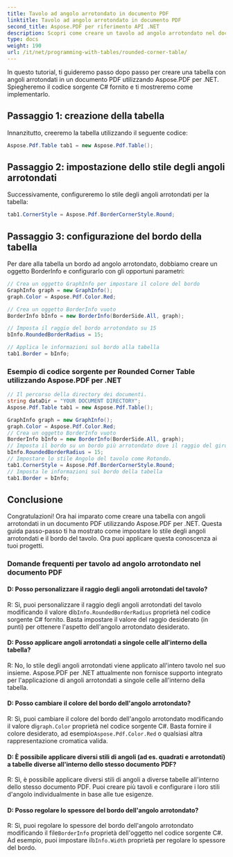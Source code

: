 ```yaml
---
title: Tavolo ad angolo arrotondato in documento PDF
linktitle: Tavolo ad angolo arrotondato in documento PDF
second_title: Aspose.PDF per riferimento API .NET
description: Scopri come creare un tavolo ad angolo arrotondato nel documento PDF utilizzando Aspose.PDF per .NET.
type: docs
weight: 190
url: /it/net/programming-with-tables/rounded-corner-table/
---
```

In questo tutorial, ti guideremo passo dopo passo per creare una tabella con angoli arrotondati in un documento PDF utilizzando Aspose.PDF per .NET. Spiegheremo il codice sorgente C# fornito e ti mostreremo come implementarlo.

## Passaggio 1: creazione della tabella
Innanzitutto, creeremo la tabella utilizzando il seguente codice:

```csharp
Aspose.Pdf.Table tab1 = new Aspose.Pdf.Table();
```

## Passaggio 2: impostazione dello stile degli angoli arrotondati
Successivamente, configureremo lo stile degli angoli arrotondati per la tabella:

```csharp
tab1.CornerStyle = Aspose.Pdf.BorderCornerStyle.Round;
```

## Passaggio 3: configurazione del bordo della tabella
Per dare alla tabella un bordo ad angolo arrotondato, dobbiamo creare un oggetto BorderInfo e configurarlo con gli opportuni parametri:

```csharp
// Crea un oggetto GraphInfo per impostare il colore del bordo
GraphInfo graph = new GraphInfo();
graph.Color = Aspose.Pdf.Color.Red;

// Crea un oggetto BorderInfo vuoto
BorderInfo bInfo = new BorderInfo(BorderSide.All, graph);

// Imposta il raggio del bordo arrotondato su 15
bInfo.RoundedBorderRadius = 15;

// Applica le informazioni sul bordo alla tabella
tab1.Border = bInfo;
```

### Esempio di codice sorgente per Rounded Corner Table utilizzando Aspose.PDF per .NET

```csharp
// Il percorso della directory dei documenti.
string dataDir = "YOUR DOCUMENT DIRECTORY";
Aspose.Pdf.Table tab1 = new Aspose.Pdf.Table();

GraphInfo graph = new GraphInfo();
graph.Color = Aspose.Pdf.Color.Red;
// Crea un oggetto BorderInfo vuoto
BorderInfo bInfo = new BorderInfo(BorderSide.All, graph);
// Imposta il bordo su un bordo più arrotondato dove il raggio del giro è 15
bInfo.RoundedBorderRadius = 15;
// Impostare lo stile Angolo del tavolo come Rotondo.
tab1.CornerStyle = Aspose.Pdf.BorderCornerStyle.Round;
// Imposta le informazioni sul bordo della tabella
tab1.Border = bInfo;
```

## Conclusione
Congratulazioni! Ora hai imparato come creare una tabella con angoli arrotondati in un documento PDF utilizzando Aspose.PDF per .NET. Questa guida passo-passo ti ha mostrato come impostare lo stile degli angoli arrotondati e il bordo del tavolo. Ora puoi applicare questa conoscenza ai tuoi progetti.

### Domande frequenti per tavolo ad angolo arrotondato nel documento PDF

#### D: Posso personalizzare il raggio degli angoli arrotondati del tavolo?

R: Sì, puoi personalizzare il raggio degli angoli arrotondati del tavolo modificando il valore di`bInfo.RoundedBorderRadius` proprietà nel codice sorgente C# fornito. Basta impostare il valore del raggio desiderato (in punti) per ottenere l'aspetto dell'angolo arrotondato desiderato.

#### D: Posso applicare angoli arrotondati a singole celle all'interno della tabella?

R: No, lo stile degli angoli arrotondati viene applicato all'intero tavolo nel suo insieme. Aspose.PDF per .NET attualmente non fornisce supporto integrato per l'applicazione di angoli arrotondati a singole celle all'interno della tabella.

#### D: Posso cambiare il colore del bordo dell'angolo arrotondato?

 R: Sì, puoi cambiare il colore del bordo dell'angolo arrotondato modificando il valore di`graph.Color` proprietà nel codice sorgente C#. Basta fornire il colore desiderato, ad esempio`Aspose.Pdf.Color.Red` o qualsiasi altra rappresentazione cromatica valida.

#### D: È possibile applicare diversi stili di angoli (ad es. quadrati e arrotondati) a tabelle diverse all'interno dello stesso documento PDF?

R: Sì, è possibile applicare diversi stili di angoli a diverse tabelle all'interno dello stesso documento PDF. Puoi creare più tavoli e configurare i loro stili d'angolo individualmente in base alle tue esigenze.

#### D: Posso regolare lo spessore del bordo dell'angolo arrotondato?

 R: Sì, puoi regolare lo spessore del bordo dell'angolo arrotondato modificando il file`BorderInfo` proprietà dell'oggetto nel codice sorgente C#. Ad esempio, puoi impostare il`bInfo.Width` proprietà per regolare lo spessore del bordo.